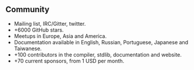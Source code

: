 ## Community

* Mailing list, IRC/Gitter, twitter.
* +6000 GitHub stars.
* Meetups in Europe, Asia and America.
* Documentation available in English, Russian, Portuguese, Japanese and Taiwanese.
* +100 contributors in the compiler, stdlib, documentation and website.
* +70 current sponsors, from 1 USD per month.
